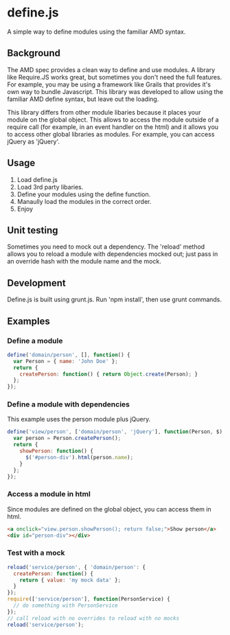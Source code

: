 define.js
=========

A simple way to define modules using the familiar AMD syntax.

## Background

The AMD spec provides a clean way to define and use modules.  A library like Require.JS works great, but sometimes you don't need the full features.  For example, you may be using a framework like Grails that provides it's own way to bundle Javascript.  This library was developed to allow using the familiar AMD define syntax, but leave out the loading.

This library differs from other module libaries because it places your module on the global object. This allows to access the module outside of a require call (for example, in an event handler on the html) and it allows you to access other global libraries as modules.  For example, you can access jQuery as 'jQuery'.

## Usage

1. Load define.js
2. Load 3rd party libaries.
3. Define your modules using the define function.  
4. Manaully load the modules in the correct order.
5. Enjoy

## Unit testing
Sometimes you need to mock out a dependency.  The 'reload' method allows you to reload a module with dependencies mocked out; just pass in an override hash with the module name and the mock.

## Development
Define.js is built using grunt.js.  Run 'npm install', then use grunt commands.

## Examples

### Define a module
```javascript
define('domain/person', [], function() {
  var Person = { name: 'John Doe' };
  return {
    createPerson: function() { return Object.create(Person); }
  };
});
```

### Define a module with dependencies
This example uses the person module plus jQuery.
```javascript
define('view/person', ['domain/person', 'jQuery'], function(Person, $) {
  var person = Person.createPerson();
  return {
    showPerson: function() {
      $('#person-div').html(person.name);
    }
  };
});
```    

### Access a module in html
Since modules are defined on the global object, you can access them in html.
```html
<a onclick="view.person.showPerson(); return false;">Show person</a>
<div id="person-div"></div>
```

### Test with a mock
```javascript
reload('service/person', { 'domain/person': {
  createPerson: function() {
    return { value: 'my mock data' };
  }
});
require(['service/person'], function(PersonService) {
  // do something with PersonService
});
// call reload with no overrides to reload with no mocks
reload('service/person');
```      
